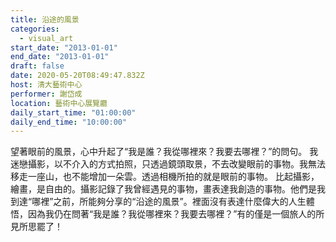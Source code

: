 ```yaml
---
title: 沿途的風景
categories:
  - visual_art
start_date: "2013-01-01"
end_date: "2013-01-01"
draft: false
date: 2020-05-20T08:49:47.832Z
host: 清大藝術中心
performer: 謝岱成
location: 藝術中心展覽廳
daily_start_time: "01:00:00"
daily_end_time: "10:00:00"
---
```


望著眼前的風景，心中升起了“我是誰？我從哪裡來？我要去哪裡？”的問句。 我迷戀攝影，以不介入的方式拍照，只透過鏡頭取景，不去改變眼前的事物。我無法移走一座山，也不能增加一朵雲。透過相機所拍的就是眼前的事物。 比起攝影，繪畫，是自由的。攝影記錄了我曾經遇見的事物，畫表達我創造的事物。他們是我到達“哪裡”之前，所能夠分享的“沿途的風景”。裡面沒有表達什麼偉大的人生體悟，因為我仍在問著“我是誰？我從哪裡來？我要去哪裡？”有的僅是一個旅人的所見所思罷了！